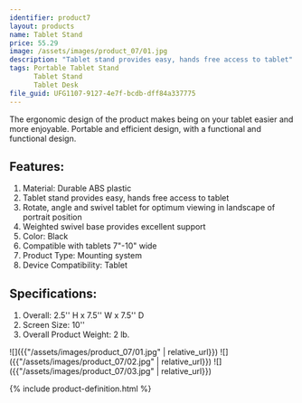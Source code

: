 ```yaml
---
identifier: product7
layout: products
name: Tablet Stand
price: 55.29
image: /assets/images/product_07/01.jpg
description: "Tablet stand provides easy, hands free access to tablet"
tags: Portable Tablet Stand
      Tablet Stand
      Tablet Desk
file_guid: UFG1107-9127-4e7f-bcdb-dff84a337775
---
```


The ergonomic design of the product makes being on your tablet easier and more enjoyable. Portable and efficient design, with a functional and functional design.

## Features:
1. Material: Durable ABS plastic
2. Tablet stand provides easy, hands free access to tablet
3. Rotate, angle and swivel tablet for optimum viewing in landscape of portrait position
4. Weighted swivel base provides excellent support
5. Color: Black
6. Compatible with tablets 7"-10" wide
7. Product Type: Mounting system
8. Device Compatibility: Tablet



## Specifications:
1.	Overall: 2.5'' H x 7.5'' W x 7.5'' D
2.	Screen Size: 10''
3.	Overall Product Weight:	2 lb.


![]({{"/assets/images/product_07/01.jpg" | relative_url}})
![]({{"/assets/images/product_07/02.jpg" | relative_url}})
![]({{"/assets/images/product_07/03.jpg" | relative_url}})


<div class="call">
        {% include product-definition.html %}
</div>
<br>
<div class="powr-reviews" id="c593bcbd_1590092588"></div><script src="https://www.powr.io/powr.js?platform=html"></script>